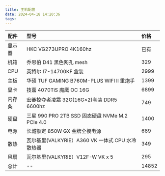 ```yaml
---
title: 主机配置
date: 2024-04-18 14:20:36
tags:
---
```


| 配件   | 型号                                             | 价格  |
| :----- | :----------------------------------------------- | :---- |
| 显示器 | HKC VG273UPRO 4K160hz                            | 已有  |
| 机箱   | 乔思伯 D41 黑色网孔 mesh                         | 329   |
| CPU    | 英特尔 I7-14700KF 盒装                           | 2999  |
| 主板   | 华硕 TUF GAMING B760M-PLUS WIFI ll 重炮手        | 1399  |
| 显卡   | 技嘉 4070TiS 魔鹰 OC 16G                         | 6899  |
| 内存条 | 宏碁掠夺者凌霜 32G(16G×2)套装 DDR5 6600hz        | 749   |
| 硬盘   | 三星 990 PRO 2TB SSD 固态硬盘 NVMe M.2 PCIe 4.0  | 1400  |
| 电源   | 长城额定 850W GX 金牌全模电源                    | 689   |
| 散热   | 瓦尔基里(VALKYRIE）A360 VK 一体式 CPU 水冷散热器 | 349   |
| 风扇   | 瓦尔基里(VALKYRIE）V12F-W VK x 5                 | 295   |
| 总计   | --                                               | 14852 |
